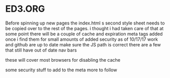 # ED3.ORG

Before spinning up new pages the index.html s second style sheet needs to be copied over to the rest of the pages.
i thought i had taken care of that 
at some point there will be a couple of cache and expiration meta tags added once i find them for small amounts of added security
as of 10/17/17 work and github are up to date 
make sure the JS path is correct 
there are a few that still have out of date nav bars 




these will cover most browsers  for disabling the cache
<meta http-equiv="cache-control" content="no-cache" />
<meta http-equiv="expires" content="0" />
<meta http-equiv="pragma" content="no-cache" />

some security stuff to add to the meta 
<meta http-equiv="X-Frame-Options" content="deny">
more to follow
